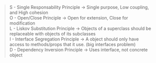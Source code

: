 > S - Single Responsability Principle -> Single purpose, Low coupling, and High cohesion  
> O - Open/Close Principle -> Open for extension, Close for modification  
> L - Liskov Substitution Principle -> Objects of a superclass should be replaceable with objects of its subclasses  
> I - Interface Segregation Principle -> A object should only have access to methods/props that it use. (big interfaces problem)  
> D - Dependency Inversion Principle -> Uses interface, not concrete object  